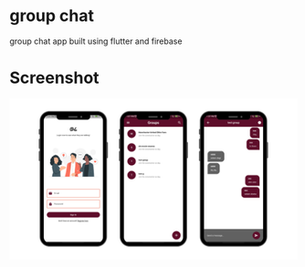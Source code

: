 # group chat
 group chat app built using flutter and firebase
 
# Screenshot
![Screenshot](https://github.com/dagiabea/group-chat/blob/main/Seregela%20Gebeya.png)

